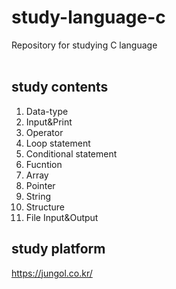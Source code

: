 # study-language-c
Repository for studying C language <br><br>

## study contents
1. Data-type
2. Input&Print
3. Operator
4. Loop statement
5. Conditional statement
6. Fucntion
7. Array
8. Pointer
9. String
10. Structure
11. File Input&Output

## study platform
https://jungol.co.kr/